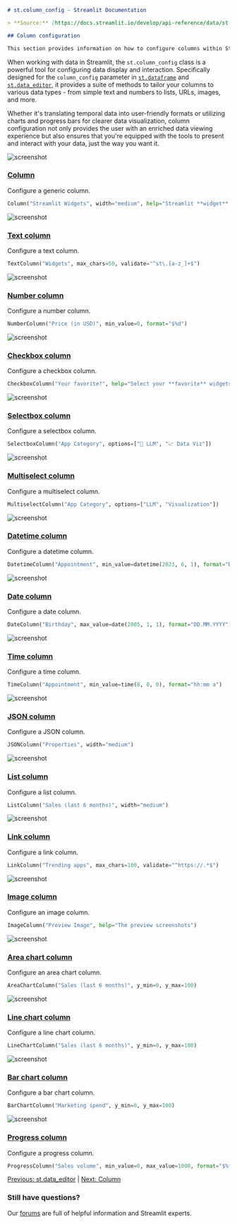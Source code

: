 ```markdown
# st.column_config - Streamlit Documentation

> **Source:** [https://docs.streamlit.io/develop/api-reference/data/st.column_config](https://docs.streamlit.io/develop/api-reference/data/st.column_config)

## Column configuration

This section provides information on how to configure columns within Streamlit's data display elements, such as `st.dataframe` and `st.data_editor`.
```


When working with data in Streamlit, the `st.column_config` class is a powerful tool for configuring data display and interaction. Specifically designed for the `column_config` parameter in [`st.dataframe`](/develop/api-reference/data/st.dataframe) and [`st.data_editor`](/develop/api-reference/data/st.data_editor), it provides a suite of methods to tailor your columns to various data types - from simple text and numbers to lists, URLs, images, and more.

Whether it's translating temporal data into user-friendly formats or utilizing charts and progress bars for clearer data visualization, column configuration not only provides the user with an enriched data viewing experience but also ensures that you're equipped with the tools to present and interact with your data, just the way you want it.

![screenshot](/images/api/column_config.column.jpg)

### [Column](/develop/api-reference/data/st.column_config/st.column_config.column)

Configure a generic column.

```python
Column("Streamlit Widgets", width="medium", help="Streamlit **widget** commands 🎈")
```

![screenshot](/images/api/column_config.textcolumn.jpg)

### [Text column](/develop/api-reference/data/st.column_config/st.column_config.textcolumn)

Configure a text column.

```python
TextColumn("Widgets", max_chars=50, validate="^st\.[a-z_]+$")
```

![screenshot](/images/api/column_config.numbercolumn.jpg)

### [Number column](/develop/api-reference/data/st.column_config/st.column_config.numbercolumn)

Configure a number column.

```python
NumberColumn("Price (in USD)", min_value=0, format="$%d")
```

![screenshot](/images/api/column_config.checkboxcolumn.jpg)

### [Checkbox column](/develop/api-reference/data/st.column_config/st.column_config.checkboxcolumn)

Configure a checkbox column.

```python
CheckboxColumn("Your favorite?", help="Select your **favorite** widgets")
```

![screenshot](/images/api/column_config.selectboxcolumn.jpg)

### [Selectbox column](/develop/api-reference/data/st.column_config/st.column_config.selectboxcolumn)

Configure a selectbox column.

```python
SelectboxColumn("App Category", options=["🤖 LLM", "📈 Data Viz"])
```

![screenshot](/images/api/column_config.multiselectcolumn.jpg)

### [Multiselect column](/develop/api-reference/data/st.column_config/st.column_config.multiselectcolumn)

Configure a multiselect column.

```python
MultiselectColumn("App Category", options=["LLM", "Visualization"])
```

![screenshot](/images/api/column_config.datetimecolumn.jpg)

### [Datetime column](/develop/api-reference/data/st.column_config/st.column_config.datetimecolumn)

Configure a datetime column.

```python
DatetimeColumn("Appointment", min_value=datetime(2023, 6, 1), format="D MMM YYYY, h:mm a")
```

![screenshot](/images/api/column_config.datecolumn.jpg)

### [Date column](/develop/api-reference/data/st.column_config/st.column_config.datecolumn)

Configure a date column.

```python
DateColumn("Birthday", max_value=date(2005, 1, 1), format="DD.MM.YYYY")
```

![screenshot](/images/api/column_config.timecolumn.jpg)

### [Time column](/develop/api-reference/data/st.column_config/st.column_config.timecolumn)

Configure a time column.

```python
TimeColumn("Appointment", min_value=time(8, 0, 0), format="hh:mm a")
```

![screenshot](/images/api/column_config.jsoncolumn.jpg)

### [JSON column](/develop/api-reference/data/st.column_config/st.column_config.jsoncolumn)

Configure a JSON column.

```python
JSONColumn("Properties", width="medium")
```

![screenshot](/images/api/column_config.listcolumn.jpg)

### [List column](/develop/api-reference/data/st.column_config/st.column_config.listcolumn)

Configure a list column.

```python
ListColumn("Sales (last 6 months)", width="medium")
```

![screenshot](/images/api/column_config.linkcolumn.jpg)

### [Link column](/develop/api-reference/data/st.column_config/st.column_config.linkcolumn)

Configure a link column.

```python
LinkColumn("Trending apps", max_chars=100, validate="^https://.*$")
```

![screenshot](/images/api/column_config.imagecolumn.jpg)

### [Image column](/develop/api-reference/data/st.column_config/st.column_config.imagecolumn)

Configure an image column.

```python
ImageColumn("Preview Image", help="The preview screenshots")
```

![screenshot](/images/api/column_config.areachartcolumn.jpg)

### [Area chart column](/develop/api-reference/data/st.column_config/st.column_config.areachartcolumn)

Configure an area chart column.

```python
AreaChartColumn("Sales (last 6 months)", y_min=0, y_max=100)
```

![screenshot](/images/api/column_config.linechartcolumn.jpg)

### [Line chart column](/develop/api-reference/data/st.column_config/st.column_config.linechartcolumn)

Configure a line chart column.

```python
LineChartColumn("Sales (last 6 months)", y_min=0, y_max=100)
```

![screenshot](/images/api/column_config.barchartcolumn.jpg)

### [Bar chart column](/develop/api-reference/data/st.column_config/st.column_config.barchartcolumn)

Configure a bar chart column.

```python
BarChartColumn("Marketing spend", y_min=0, y_max=100)
```

![screenshot](/images/api/column_config.progresscolumn.jpg)

### [Progress column](/develop/api-reference/data/st.column_config/st.column_config.progresscolumn)

Configure a progress column.

```python
ProgressColumn("Sales volume", min_value=0, max_value=1000, format="$%f")
```

[Previous: st.data_editor](/develop/api-reference/data/st.data_editor) | [Next: Column](/develop/api-reference/data/st.column_config/st.column_config.column)

### Still have questions?

Our [forums](https://discuss.streamlit.io) are full of helpful information and Streamlit experts.